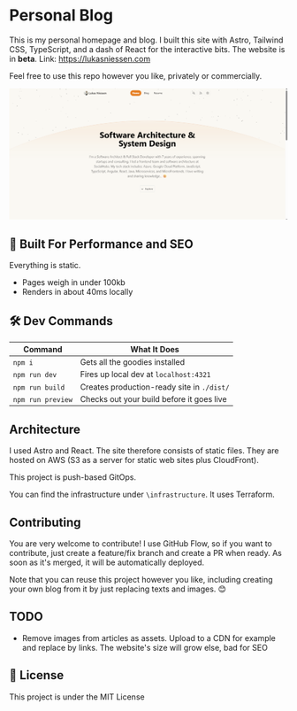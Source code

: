 # Personal Blog

This is my personal homepage and blog. I built this site with Astro, Tailwind CSS, TypeScript, and a dash of React for the interactive bits. The website is in **beta**. Link: https://lukasniessen.com

Feel free to use this repo however you like, privately or commercially.

![Screenshot homepage](screenshot_homepage.png?raw=true "Screenshot")

## 🚀 Built For Performance and SEO

Everything is static.

- Pages weigh in under 100kb
- Renders in about 40ms locally

## 🛠️ Dev Commands

| Command           | What It Does                               |
| ----------------- | ------------------------------------------ |
| `npm i`           | Gets all the goodies installed             |
| `npm run dev`     | Fires up local dev at `localhost:4321`     |
| `npm run build`   | Creates production-ready site in `./dist/` |
| `npm run preview` | Checks out your build before it goes live  |

## Architecture

I used Astro and React. The site therefore consists of static files. They are hosted on AWS (S3 as a server for static web sites plus CloudFront).

This project is push-based GitOps.

You can find the infrastructure under `\infrastructure`. It uses Terraform.

## Contributing

You are very welcome to contribute! I use GitHub Flow, so if you want to contribute, just create a feature/fix branch and create a PR when ready. As soon as it's merged, it will be automatically deployed.

Note that you can reuse this project however you like, including creating your own blog from it by just replacing texts and images. 😊

## TODO

- Remove images from articles as assets. Upload to a CDN for example and replace by links. The website's size will grow else, bad for SEO

## 📜 License

This project is under the MIT License
